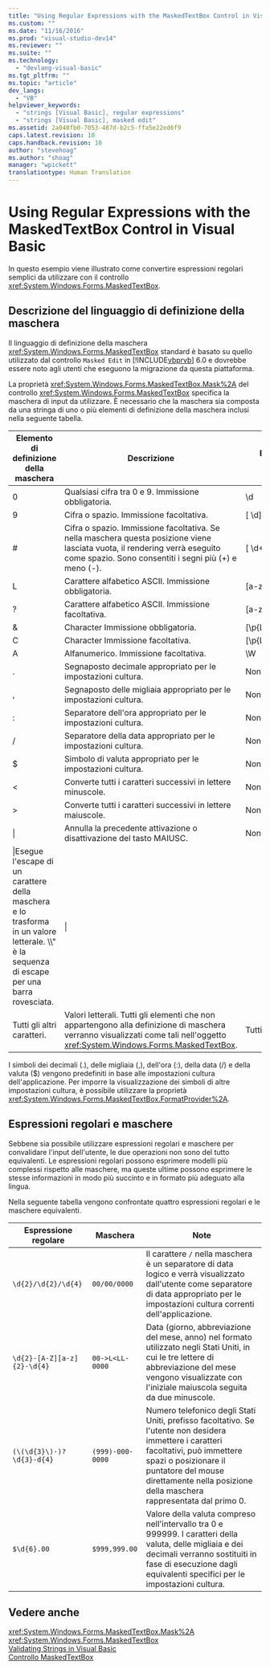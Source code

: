 ```yaml
---
title: "Using Regular Expressions with the MaskedTextBox Control in Visual Basic | Microsoft Docs"
ms.custom: ""
ms.date: "11/16/2016"
ms.prod: "visual-studio-dev14"
ms.reviewer: ""
ms.suite: ""
ms.technology: 
  - "devlang-visual-basic"
ms.tgt_pltfrm: ""
ms.topic: "article"
dev_langs: 
  - "VB"
helpviewer_keywords: 
  - "strings [Visual Basic], regular expressions"
  - "strings [Visual Basic], masked edit"
ms.assetid: 2a048fb0-7053-487d-b2c5-ffa5e22ed6f9
caps.latest.revision: 10
caps.handback.revision: 10
author: "stevehoag"
ms.author: "shoag"
manager: "wpickett"
translationtype: Human Translation
---
```

# Using Regular Expressions with the MaskedTextBox Control in Visual Basic
In questo esempio viene illustrato come convertire espressioni regolari semplici da utilizzare con il controllo <xref:System.Windows.Forms.MaskedTextBox>.  
  
## Descrizione del linguaggio di definizione della maschera  
 Il linguaggio di definizione della maschera <xref:System.Windows.Forms.MaskedTextBox> standard è basato su quello utilizzato dal controllo `Masked Edit` in [!INCLUDE[vbprvb](../../../../csharp/programming-guide/concepts/linq/includes/vbprvb_md.md)] 6.0 e dovrebbe essere noto agli utenti che eseguono la migrazione da questa piattaforma.  
  
 La proprietà <xref:System.Windows.Forms.MaskedTextBox.Mask%2A> del controllo <xref:System.Windows.Forms.MaskedTextBox> specifica la maschera di input da utilizzare.  È necessario che la maschera sia composta da una stringa di uno o più elementi di definizione della maschera inclusi nella seguente tabella.  
  
|Elemento di definizione della maschera|Descrizione|Elemento di espressione regolare|  
|--------------------------------------------|-----------------|--------------------------------------|  
|0|Qualsiasi cifra tra 0 e 9.  Immissione obbligatoria.|\\d|  
|9|Cifra o spazio.  Immissione facoltativa.|\[ \\d\]?|  
|\#|Cifra o spazio.  Immissione facoltativa.  Se nella maschera questa posizione viene lasciata vuota, il rendering verrà eseguito come spazio.  Sono consentiti i segni più \(\+\) e meno \(\-\).|\[ \\d\+\-\]?|  
|L|Carattere alfabetico ASCII.  Immissione obbligatoria.|\[a\-zA\-Z\]|  
|?|Carattere alfabetico ASCII.  Immissione facoltativa.|\[a\-zA\-Z\]?|  
|&|Character  Immissione obbligatoria.|\[\\p{Ll}\\p{Lu}\\p{Lt}\\p{Lm}\\p{Lo}\]|  
|C|Character  Immissione facoltativa.|\[\\p{Ll}\\p{Lu}\\p{Lt}\\p{Lm}\\p{Lo}\]?|  
|A|Alfanumerico.  Immissione facoltativa.|\\W|  
|.|Segnaposto decimale appropriato per le impostazioni cultura.|Non disponibile.|  
|,|Segnaposto delle migliaia appropriato per le impostazioni cultura.|Non disponibile.|  
|:|Separatore dell'ora appropriato per le impostazioni cultura.|Non disponibile.|  
|\/|Separatore della data appropriato per le impostazioni cultura.|Non disponibile.|  
|$|Simbolo di valuta appropriato per le impostazioni cultura.|Non disponibile.|  
|\<|Converte tutti i caratteri successivi in lettere minuscole.|Non disponibile.|  
|\>|Converte tutti i caratteri successivi in lettere maiuscole.|Non disponibile.|  
|&#124;|Annulla la precedente attivazione o disattivazione del tasto MAIUSC.|Non disponibile.|  
|\\|Esegue l'escape di un carattere della maschera e lo trasforma in un valore letterale.    \\\\" è la sequenza di escape per una barra rovesciata.|\\|  
|Tutti gli altri caratteri.|Valori letterali.  Tutti gli elementi che non appartengono alla definizione di maschera verranno visualizzati come tali nell'oggetto <xref:System.Windows.Forms.MaskedTextBox>.|Tutti gli altri caratteri.|  
  
 I simboli dei decimali \(.\), delle migliaia \(,\), dell'ora \(:\), della data \(\/\) e della valuta \($\) vengono predefiniti in base alle impostazioni cultura dell'applicazione.  Per imporre la visualizzazione dei simboli di altre impostazioni cultura, è possibile utilizzare la proprietà <xref:System.Windows.Forms.MaskedTextBox.FormatProvider%2A>.  
  
## Espressioni regolari e maschere  
 Sebbene sia possibile utilizzare espressioni regolari e maschere per convalidare l'input dell'utente, le due operazioni non sono del tutto equivalenti.  Le espressioni regolari possono esprimere modelli più complessi rispetto alle maschere, ma queste ultime possono esprimere le stesse informazioni in modo più succinto e in formato più adeguato alla lingua.  
  
 Nella seguente tabella vengono confrontate quattro espressioni regolari e le maschere equivalenti.  
  
|Espressione regolare|Maschera|Note|  
|--------------------------|--------------|----------|  
|`\d{2}/\d{2}/\d{4}`|`00/00/0000`|Il carattere `/` nella maschera è un separatore di data logico e verrà visualizzato dall'utente come separatore di data appropriato per le impostazioni cultura correnti dell'applicazione.|  
|`\d{2}-[A-Z][a-z]{2}-\d{4}`|`00->L<LL-0000`|Data \(giorno, abbreviazione del mese, anno\) nel formato utilizzato negli Stati Uniti, in cui le tre lettere di abbreviazione del mese vengono visualizzate con l'iniziale maiuscola seguita da due minuscole.|  
|`(\(\d{3}\)-)?  \d{3}-d{4}`|`(999)-000-0000`|Numero telefonico degli Stati Uniti, prefisso facoltativo.  Se l'utente non desidera immettere i caratteri facoltativi, può immettere spazi o posizionare il puntatore del mouse direttamente nella posizione della maschera rappresentata dal primo 0.|  
|`$\d{6}.00`|`$999,999.00`|Valore della valuta compreso nell'intervallo tra 0 e 999999.  I caratteri della valuta, delle migliaia e dei decimali verranno sostituiti in fase di esecuzione dagli equivalenti specifici per le impostazioni cultura.|  
  
## Vedere anche  
 <xref:System.Windows.Forms.MaskedTextBox.Mask%2A>   
 <xref:System.Windows.Forms.MaskedTextBox>   
 [Validating Strings in Visual Basic](../../../../visual-basic/programming-guide/language-features/strings/validating-strings.md)   
 [Controllo MaskedTextBox](../Topic/MaskedTextBox%20Control%20\(Windows%20Forms\).md)